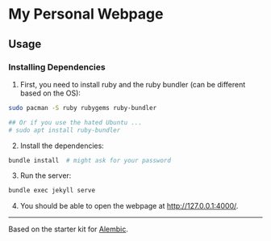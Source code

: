 # My Personal Webpage

## Usage
### Installing Dependencies
1. First, you need to install ruby and the ruby bundler (can be different based on the OS):
```bash
sudo pacman -S ruby rubygems ruby-bundler

## Or if you use the hated Ubuntu ...
# sudo apt install ruby-bundler
```

2. Install the dependencies:
```bash
bundle install  # might ask for your password
```

3. Run the server:
```bash
bundle exec jekyll serve
```

4. You should be able to open the webpage at http://127.0.0.1:4000/.

-------
Based on the starter kit for [Alembic](https://alembic.darn.es/).
